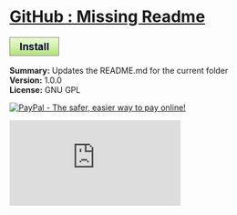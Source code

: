 # [GitHub : Missing Readme](.)

[![Install](../../resources/image/install_button.jpg)](../../../../raw/master/scripts/GitHub_Missing_Readme/main.user.js)

**Summary:** Updates the README.md for the current folder<br />
**Version:** 1.0.0<br />
**License:** GNU GPL<br />

[![PayPal - The safer, easier way to pay online!](https://www.paypalobjects.com/en_US/i/btn/btn_donate_SM.gif "PayPal - The safer, easier way to pay online!")](http://goo.gl/Fv19S)

![Daily installs](http://gm.wesley.eti.br/count.php?type=image&id=scripts/GitHub_Missing_Readme/main)
